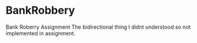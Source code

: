 # BankRobbery
Bank Roberry Assignment
The bidirectional thing I didnt understood so not implemented in assignment.
